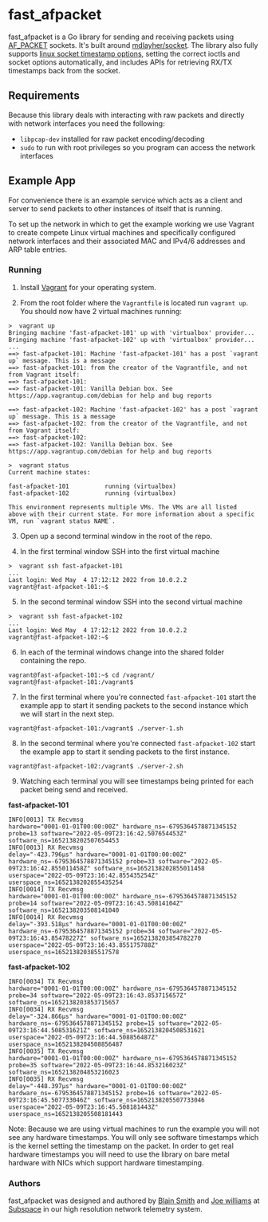 # fast_afpacket

fast_afpacket is a Go library for sending and receiving packets using
[AF_PACKET](https://man7.org/linux/man-pages/man7/packet.7.html) sockets. It's
built around [mdlayher/socket](https://github.com/mdlayher/socket). The library
also fully supports
[linux socket timestamp options](https://www.kernel.org/doc/html/latest/networking/timestamping.html),
setting the correct ioctls and socket options automatically, and includes APIs
for retrieving RX/TX timestamps back from the socket.

## Requirements

Because this library deals with interacting with raw packets and directly with
network interfaces you need the following:

- `libpcap-dev` installed for raw packet encoding/decoding
- `sudo` to run with root privileges so you program can access the network interfaces

## Example App

For convenience there is an example service which acts as a client and server to
send packets to other instances of itself that is running.

To set up the network in which to get the example working we use Vagrant to
create compete Linux virtual machines and specifically configured network
interfaces and their associated MAC and IPv4/6 addresses and ARP table entries.

### Running

1. Install [Vagrant](https://www.vagrantup.com) for your operating system.

2. From the root folder where the `Vagrantfile` is located run `vagrant up`. You should now have 2 virtual machines running:

```console
>  vagrant up
Bringing machine 'fast-afpacket-101' up with 'virtualbox' provider...
Bringing machine 'fast-afpacket-102' up with 'virtualbox' provider...
...
==> fast-afpacket-101: Machine 'fast-afpacket-101' has a post `vagrant up` message. This is a message
==> fast-afpacket-101: from the creator of the Vagrantfile, and not from Vagrant itself:
==> fast-afpacket-101:
==> fast-afpacket-101: Vanilla Debian box. See https://app.vagrantup.com/debian for help and bug reports

==> fast-afpacket-102: Machine 'fast-afpacket-102' has a post `vagrant up` message. This is a message
==> fast-afpacket-102: from the creator of the Vagrantfile, and not from Vagrant itself:
==> fast-afpacket-102:
==> fast-afpacket-102: Vanilla Debian box. See https://app.vagrantup.com/debian for help and bug reports

>  vagrant status
Current machine states:

fast-afpacket-101          running (virtualbox)
fast-afpacket-102          running (virtualbox)

This environment represents multiple VMs. The VMs are all listed
above with their current state. For more information about a specific
VM, run `vagrant status NAME`.
```

3. Open up a second terminal window in the root of the repo.

4. In the first terminal window SSH into the first virtual machine

```console
>  vagrant ssh fast-afpacket-101
...
Last login: Wed May  4 17:12:12 2022 from 10.0.2.2
vagrant@fast-afpacket-101:~$
```

5. In the second terminal window SSH into the second virtual machine

```console
>  vagrant ssh fast-afpacket-102
...
Last login: Wed May  4 17:12:12 2022 from 10.0.2.2
vagrant@fast-afpacket-102:~$
```

6. In each of the terminal windows change into the shared folder containing the
repo.

```console
vagrant@fast-afpacket-101:~$ cd /vagrant/
vagrant@fast-afpacket-101:/vagrant$
```

7. In the first terminal where you're connected `fast-afpacket-101` start the
example app to start it sending packets to the second instance which we will
start in the next step.

```console
vagrant@fast-afpacket-101:/vagrant$ ./server-1.sh

```

8. In the second terminal where you're connected `fast-afpacket-102` start the
example app to start it sending packets to the first instance.

```console
vagrant@fast-afpacket-102:/vagrant$ ./server-2.sh

```

9. Watching each terminal you will see timestamps being printed for each packet
being send and received.

**fast-afpacket-101**
```console
INFO[0013] TX Recvmsg                                    hardware="0001-01-01T00:00:00Z" hardware_ns=-6795364578871345152 probe=13 software="2022-05-09T23:16:42.507654453Z" software_ns=1652138202507654453
INFO[0013] RX Recvmsg                                    delay="-423.796µs" hardware="0001-01-01T00:00:00Z" hardware_ns=-6795364578871345152 probe=33 software="2022-05-09T23:16:42.855011458Z" software_ns=1652138202855011458 userspace="2022-05-09T23:16:42.855435254Z" userspace_ns=1652138202855435254
INFO[0014] TX Recvmsg                                    hardware="0001-01-01T00:00:00Z" hardware_ns=-6795364578871345152 probe=14 software="2022-05-09T23:16:43.50814104Z" software_ns=1652138203508141040
INFO[0014] RX Recvmsg                                    delay="-393.518µs" hardware="0001-01-01T00:00:00Z" hardware_ns=-6795364578871345152 probe=34 software="2022-05-09T23:16:43.85478227Z" software_ns=1652138203854782270 userspace="2022-05-09T23:16:43.855175788Z" userspace_ns=165213820385517578
```

**fast-afpacket-102**
```console
INFO[0034] TX Recvmsg                                    hardware="0001-01-01T00:00:00Z" hardware_ns=-6795364578871345152 probe=34 software="2022-05-09T23:16:43.853715657Z" software_ns=1652138203853715657
INFO[0034] RX Recvmsg                                    delay="-324.866µs" hardware="0001-01-01T00:00:00Z" hardware_ns=-6795364578871345152 probe=15 software="2022-05-09T23:16:44.508531621Z" software_ns=1652138204508531621 userspace="2022-05-09T23:16:44.508856487Z" userspace_ns=1652138204508856487
INFO[0035] TX Recvmsg                                    hardware="0001-01-01T00:00:00Z" hardware_ns=-6795364578871345152 probe=35 software="2022-05-09T23:16:44.853216023Z" software_ns=1652138204853216023
INFO[0035] RX Recvmsg                                    delay="-448.397µs" hardware="0001-01-01T00:00:00Z" hardware_ns=-6795364578871345152 probe=16 software="2022-05-09T23:16:45.507733046Z" software_ns=1652138205507733046 userspace="2022-05-09T23:16:45.508181443Z" userspace_ns=1652138205508181443
```

Note: Because we are using virtual machines to run the example you will not see
any hardware timestamps. You will only see software timestamps which is the
kernel setting the timestamp on the packet. In order to get real hardware
timestamps you will need to use the library on bare metal hardware with NICs which
support hardware timestamping.


### Authors

fast_afpacket was designed and authored by [Blain Smith](https://github.com/blainsmith) and [Joe williams](https://github.com/joewilliams) at [Subspace](https://subspace.com/) in our high resolution network telemetry system.
